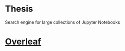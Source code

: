# Thesis
Search engine for large collections of Jupyter Notebooks

# [Overleaf](https://www.overleaf.com/read/xwpvnpvdbbjf)
